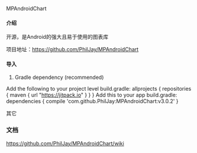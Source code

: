MPAndroidChart
#### 介绍
开源，是Android的强大且易于使用的图表库

项目地址：https://github.com/PhilJay/MPAndroidChart

#### 导入
1. Gradle dependency (recommended)

Add the following to your project level build.gradle:
allprojects {
    repositories {
        maven { url "https://jitpack.io" }
    }
}
Add this to your app build.gradle:
dependencies {
    compile 'com.github.PhilJay:MPAndroidChart:v3.0.2'
}

其它

### 文档
https://github.com/PhilJay/MPAndroidChart/wiki

